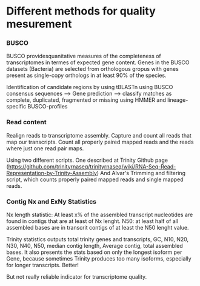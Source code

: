 # Different methods for quality mesurement

### BUSCO

BUSCO providesquanitative measures of the completeness of transcriptomes in termes of expected gene content.
Genes in the BUSCO datasets (Bacteria) are selected from orthologous gropus with genes present as single-copy orthologs in at least 90% of the species.

Identification of candidate regions by using tBLASTn using BUSCO consensus sequences --> Gene prediction --> classify matches as complete, duplicated, fragmented or missing using HMMER and lineage-specific BUSCO-profiles

### Read content

Realign reads to transcriptome assembly.
Capture and count all reads that map our transcripts.
Count all properly paired mapped reads and the reads where just one read pair maps.

Using two different scripts.
One described at Trinity Github page (https://github.com/trinityrnaseq/trinityrnaseq/wiki/RNA-Seq-Read-Representation-by-Trinity-Assembly)
And Alvar's Trimming and filtering script, which counts properly paired mapped reads and single mapped reads.

### Contig Nx and ExNy Statistics

Nx length statistic: At least x% of the assembled transcript nucleotides are found in contigs that are at least of Nx lenght.
N50: at least half of all assembled bases are in transcrit contigs of at least the N50 lenght value.

Trinity statistics outputs total trinity genes and transcripts, GC, N10, N20, N30, N40, N50, median contig length, Average contig, total assembled bases. 
It also presents the stats based on only the longest isoform per Gene, because sometimes Trinity produces too many isoforms, especially for longer transcripts. Better!

But not really reliable indicator for transcriptome quality.

